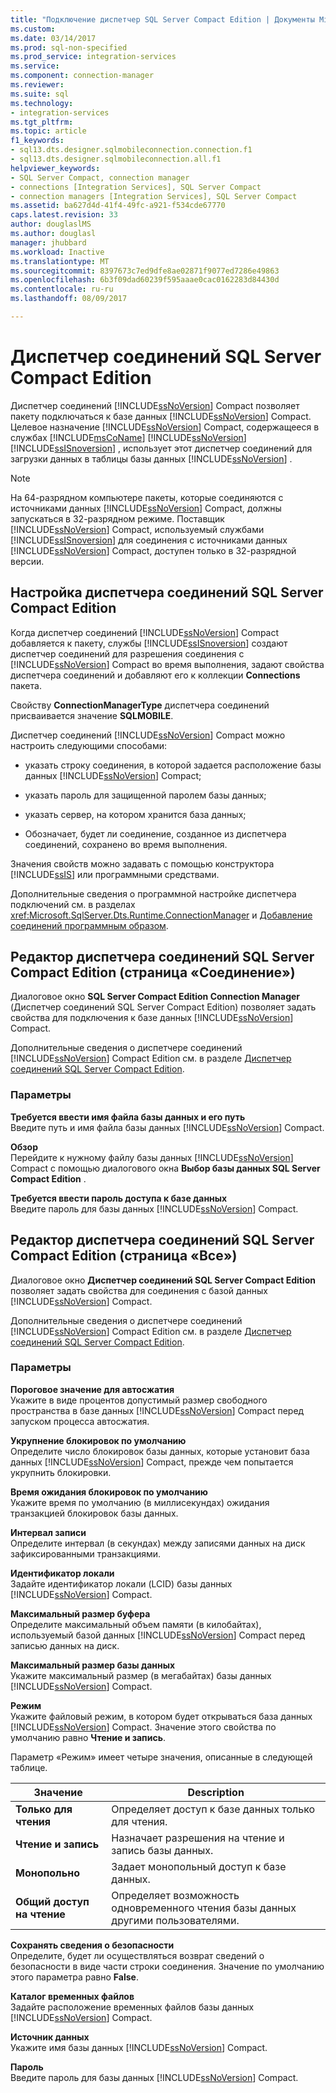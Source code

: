 ```yaml
---
title: "Подключение диспетчер SQL Server Compact Edition | Документы Microsoft"
ms.custom: 
ms.date: 03/14/2017
ms.prod: sql-non-specified
ms.prod_service: integration-services
ms.service: 
ms.component: connection-manager
ms.reviewer: 
ms.suite: sql
ms.technology:
- integration-services
ms.tgt_pltfrm: 
ms.topic: article
f1_keywords:
- sql13.dts.designer.sqlmobileconnection.connection.f1
- sql13.dts.designer.sqlmobileconnection.all.f1
helpviewer_keywords:
- SQL Server Compact, connection manager
- connections [Integration Services], SQL Server Compact
- connection managers [Integration Services], SQL Server Compact
ms.assetid: ba627d4d-41f4-49fc-a921-f534cde67770
caps.latest.revision: 33
author: douglaslMS
ms.author: douglasl
manager: jhubbard
ms.workload: Inactive
ms.translationtype: MT
ms.sourcegitcommit: 8397673c7ed9dfe8ae02871f9077ed7286e49863
ms.openlocfilehash: 6b3f09dad60239f595aaae0cac0162283d84430d
ms.contentlocale: ru-ru
ms.lasthandoff: 08/09/2017

---
```

# <a name="sql-server-compact-edition-connection-manager"></a>Диспетчер соединений SQL Server Compact Edition
  Диспетчер соединений [!INCLUDE[ssNoVersion](../../includes/ssnoversion-md.md)] Compact позволяет пакету подключаться к базе данных [!INCLUDE[ssNoVersion](../../includes/ssnoversion-md.md)] Compact. Целевое назначение [!INCLUDE[ssNoVersion](../../includes/ssnoversion-md.md)] Compact, содержащееся в службах [!INCLUDE[msCoName](../../includes/msconame-md.md)] [!INCLUDE[ssNoVersion](../../includes/ssnoversion-md.md)] [!INCLUDE[ssISnoversion](../../includes/ssisnoversion-md.md)] , использует этот диспетчер соединений для загрузки данных в таблицы базы данных [!INCLUDE[ssNoVersion](../../includes/ssnoversion-md.md)] .  
  
> [!NOTE]  
>  На 64-разрядном компьютере пакеты, которые соединяются с источниками данных [!INCLUDE[ssNoVersion](../../includes/ssnoversion-md.md)] Compact, должны запускаться в 32-разрядном режиме. Поставщик [!INCLUDE[ssNoVersion](../../includes/ssnoversion-md.md)] Compact, используемый службами [!INCLUDE[ssISnoversion](../../includes/ssisnoversion-md.md)] для соединения с источниками данных [!INCLUDE[ssNoVersion](../../includes/ssnoversion-md.md)] Compact, доступен только в 32-разрядной версии.  
  
## <a name="configuration-the-sql-server-compact-edition-connection-manager"></a>Настройка диспетчера соединений SQL Server Compact Edition  
 Когда диспетчер соединений [!INCLUDE[ssNoVersion](../../includes/ssnoversion-md.md)] Compact добавляется к пакету, службы [!INCLUDE[ssISnoversion](../../includes/ssisnoversion-md.md)] создают диспетчер соединений для разрешения соединения с [!INCLUDE[ssNoVersion](../../includes/ssnoversion-md.md)] Compact во время выполнения, задают свойства диспетчера соединений и добавляют его к коллекции **Connections** пакета.  
  
 Свойству **ConnectionManagerType** диспетчера соединений присваивается значение **SQLMOBILE**.  
  
 Диспетчер соединений [!INCLUDE[ssNoVersion](../../includes/ssnoversion-md.md)] Compact можно настроить следующими способами:  
  
-   указать строку соединения, в которой задается расположение базы данных [!INCLUDE[ssNoVersion](../../includes/ssnoversion-md.md)] Compact;  
  
-   указать пароль для защищенной паролем базы данных;  
  
-   указать сервер, на котором хранится база данных;  
  
-   Обозначает, будет ли соединение, созданное из диспетчера соединений, сохранено во время выполнения.  
  
 Значения свойств можно задавать с помощью конструктора [!INCLUDE[ssIS](../../includes/ssis-md.md)] или программными средствами.  
  
 Дополнительные сведения о программной настройке диспетчера подключений см. в разделах <xref:Microsoft.SqlServer.Dts.Runtime.ConnectionManager> и [Добавление соединений программным образом](../../integration-services/building-packages-programmatically/adding-connections-programmatically.md).  
  
## <a name="sql-server-compact-edition-connection-manager-editor-connection-page"></a>Редактор диспетчера соединений SQL Server Compact Edition (страница «Соединение»)
  Диалоговое окно **SQL Server Compact Edition Connection Manager** (Диспетчер соединений SQL Server Compact Edition) позволяет задать свойства для подключения к базе данных [!INCLUDE[ssNoVersion](../../includes/ssnoversion-md.md)] Compact.  
  
 Дополнительные сведения о диспетчере соединений [!INCLUDE[ssNoVersion](../../includes/ssnoversion-md.md)] Compact Edition см. в разделе [Диспетчер соединений SQL Server Compact Edition](../../integration-services/connection-manager/sql-server-compact-edition-connection-manager.md).  
  
### <a name="options"></a>Параметры  
 **Требуется ввести имя файла базы данных и его путь**  
 Введите путь и имя файла базы данных [!INCLUDE[ssNoVersion](../../includes/ssnoversion-md.md)] Compact.  
  
 **Обзор**  
 Перейдите к нужному файлу базы данных [!INCLUDE[ssNoVersion](../../includes/ssnoversion-md.md)] Compact с помощью диалогового окна **Выбор базы данных SQL Server Compact Edition** .  
  
 **Требуется ввести пароль доступа к базе данных**  
 Введите пароль для базы данных [!INCLUDE[ssNoVersion](../../includes/ssnoversion-md.md)] Compact.  
  
## <a name="sql-server-compact-edition-connection-manager-editor-all-page"></a>Редактор диспетчера соединений SQL Server Compact Edition (страница «Все»)
  Диалоговое окно **Диспетчер соединений SQL Server Compact Edition** позволяет задать свойства для соединения с базой данных [!INCLUDE[ssNoVersion](../../includes/ssnoversion-md.md)] Compact.  
  
 Дополнительные сведения о диспетчере соединений [!INCLUDE[ssNoVersion](../../includes/ssnoversion-md.md)] Compact Edition см. в разделе [Диспетчер соединений SQL Server Compact Edition](../../integration-services/connection-manager/sql-server-compact-edition-connection-manager.md).  
  
### <a name="options"></a>Параметры  
 **Пороговое значение для автосжатия**  
 Укажите в виде процентов допустимый размер свободного пространства в базе данных [!INCLUDE[ssNoVersion](../../includes/ssnoversion-md.md)] Compact перед запуском процесса автосжатия.  
  
 **Укрупнение блокировок по умолчанию**  
 Определите число блокировок базы данных, которые установит база данных [!INCLUDE[ssNoVersion](../../includes/ssnoversion-md.md)] Compact, прежде чем попытается укрупнить блокировки.  
  
 **Время ожидания блокировок по умолчанию**  
 Укажите время по умолчанию (в миллисекундах) ожидания транзакцией блокировок базы данных.  
  
 **Интервал записи**  
 Определите интервал (в секундах) между записями данных на диск зафиксированными транзакциями.  
  
 **Идентификатор локали**  
 Задайте идентификатор локали (LCID) базы данных [!INCLUDE[ssNoVersion](../../includes/ssnoversion-md.md)] Compact.  
  
 **Максимальный размер буфера**  
 Определите максимальный объем памяти (в килобайтах), используемый базой данных [!INCLUDE[ssNoVersion](../../includes/ssnoversion-md.md)] Compact перед записью данных на диск.  
  
 **Максимальный размер базы данных**  
 Укажите максимальный размер (в мегабайтах) базы данных [!INCLUDE[ssNoVersion](../../includes/ssnoversion-md.md)] Compact.  
  
 **Режим**  
 Укажите файловый режим, в котором будет открываться база данных [!INCLUDE[ssNoVersion](../../includes/ssnoversion-md.md)] Compact. Значение этого свойства по умолчанию равно **Чтение и запись**.  
  
 Параметр «Режим» имеет четыре значения, описанные в следующей таблице.  
  
|Значение|Description|  
|-----------|-----------------|  
|**Только для чтения**|Определяет доступ к базе данных только для чтения.|  
|**Чтение и запись**|Назначает разрешения на чтение и запись базы данных.|  
|**Монопольно**|Задает монопольный доступ к базе данных.|  
|**Общий доступ на чтение**|Определяет возможность одновременного чтения базы данных другими пользователями.|  
  
 **Сохранять сведения о безопасности**  
 Определите, будет ли осуществляться возврат сведений о безопасности в виде части строки соединения. Значение по умолчанию этого параметра равно **False**.  
  
 **Каталог временных файлов**  
 Задайте расположение временных файлов базы данных [!INCLUDE[ssNoVersion](../../includes/ssnoversion-md.md)] Compact.  
  
 **Источник данных**  
 Укажите имя базы данных [!INCLUDE[ssNoVersion](../../includes/ssnoversion-md.md)] Compact.  
  
 **Пароль**  
 Введите пароль для базы данных [!INCLUDE[ssNoVersion](../../includes/ssnoversion-md.md)] Compact.  
  

